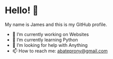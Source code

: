 # Hello! 👋

My name is James and this is my GitHub profile.

- 🔭 I’m currently working on Websites
- 🌱 I’m currently learning Python
- 🤔 I’m looking for help with Anything
- 📫 How to reach me: abateprony@gmail.com

